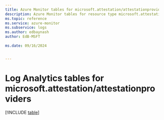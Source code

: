 ```yaml
---
title: Azure Monitor tables for microsoft.attestation/attestationproviders
description: Azure Monitor tables for resource type microsoft.attestation/attestationproviders
ms.topic: reference
ms.service: azure-monitor
ms.subservice: logs
ms.author: edbaynash
author: EdB-MSFT
   
ms.date: 09/16/2024


---
```


# Log Analytics tables for microsoft.attestation/attestationproviders  

[!INCLUDE [table](~/reusable-content/ce-skilling/azure/includes/azure-monitor/reference/tables/microsoft-attestation_attestationproviders-include.md)]

